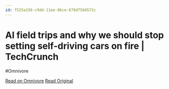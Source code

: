 ```yaml
---
id: f525a336-c9dd-11ee-86ce-678d7584572c
---
```


# AI field trips and why we should stop setting self-driving cars on fire | TechCrunch
#Omnivore

[Read on Omnivore](https://omnivore.app/me/ai-field-trips-and-why-we-should-stop-setting-self-driving-cars--18d9ed1c1ad)
[Read Original](https://techcrunch.com/2024/02/12/ai-field-trips-and-why-we-should-stop-setting-self-driving-cars-on-fire/)

